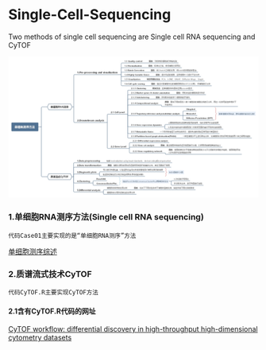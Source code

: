 # Single-Cell-Sequencing
Two methods of single cell sequencing are Single cell RNA sequencing and CyTOF
    <div align=center><img src=https://github.com/Ouyang-Dong/Single-Cell-Sequencing/blob/master/images/Scs.jpg/></div>
### 1.单细胞RNA测序方法(Single cell RNA sequencing)
    代码Case01主要实现的是“单细胞RNA测序”方法
[单细胞测序综述](https://www.plob.org/article/8204.html)
### 2.质谱流式技术CyTOF
    代码CyTOF.R主要实现CyTOF方法
#### 2.1含有CyTOF.R代码的网址
[CyTOF workflow: differential discovery in high-throughput high-dimensional cytometry datasets](https://www.bioconductor.org/help/course-materials/2017/BioC2017/Day2/Workshops/CyTOF/doc/cytofWorkflow_BioC2017workshop.html#data-description/)
